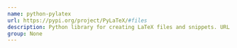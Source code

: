 ```yaml
---
name: python-pylatex
url: https://pypi.org/project/PyLaTeX/#files
description: Python library for creating LaTeX files and snippets. URL : https://pypi.org/project/PyLaTeX/#files Groups : None
group: None
---
```


